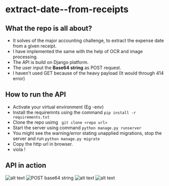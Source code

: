 # extract-date--from-receipts

## What the repo is all about?
* It solves of the major accounting challenge, to extract the expense date from a given receipt. 
* I have implemented the same with the help of OCR and image processing. 
* The API is build on Django platform.
* The user input the **Base64 string** as POST request.
* I haven't used GET because of the heavy payload (It would through 414 error)

## How to run the API
* Activate your virtual environment (Eg -env)
* Install the requiremnts using the command
```pip install -r requirements.txt```
* Clone the repo usimg 
``` git clone <repo url>```
* Start the server using command ```python manage.py runserver```
* You might see the warning/error stating unapplied migrations, stop the server and run ```python manage.py migrate```
* Copy the http url in browser.
* viola !

## API in action 
![alt text](https://github.com/adam-p/markdown-here/raw/master/src/common/images/icon48.png "Logo Title Text 1")
![POST base64 string](https://drive.google.com/file/d/0B9kSEIlZqe2-b2NJNkthLXJmMWE5ZzNiOWMxQl8zN3BOLS1J/view?usp=sharing "POST base64 string")
![alt text](https://github.com/adam-p/markdown-here/raw/master/src/common/images/icon48.png "Logo Title Text 1")
![alt text](https://github.com/adam-p/markdown-here/raw/master/src/common/images/icon48.png "Logo Title Text 1")






